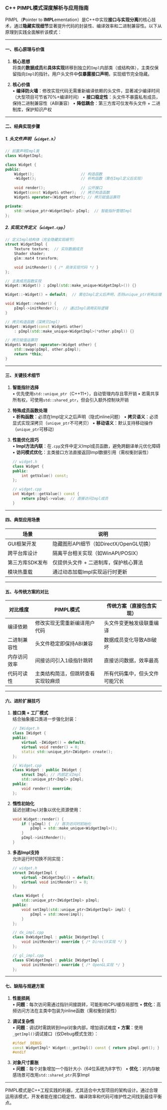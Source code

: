 ### C++ PIMPL模式深度解析与应用指南

PIMPL（**P**ointer to **IMPL**ementation）是C++中实现**接口与实现分离**的核心技术，通过**隐藏实现细节**显著提升代码的封装性、编译效率和二进制兼容性。以下从原理到实践全面解析该模式：

---

#### 一、核心原理与价值
1. **核心思想**  
   将类的**数据成员**和**具体实现**转移到独立的`Impl`内部类（或结构体），主类仅保留指向`Impl`的指针。用户头文件中**仅暴露接口声明**，实现细节完全隐藏。

2. **核心价值**  
   • **编译防火墙**：修改实现代码无需重新编译依赖的头文件，显著减少编译时间（大型项目可节省70%+编译时间）
   • **接口稳定性**：头文件不暴露私有成员，保持二进制兼容性（ABI兼容）
   • **降低耦合**：第三方库可仅发布头文件 + 二进制库，保护知识产权

---

#### 二、经典实现步骤
##### 1. 头文件声明（`widget.h`）
```cpp
// 前置声明Impl类
class WidgetImpl;  

class Widget {
public:
    Widget();                     // 构造函数
    ~Widget();                    // 析构函数（需在Impl定义后实现）
    
    void render();                // 公开接口
    Widget(const Widget& other);  // 拷贝构造函数
    Widget& operator=(Widget other); // 拷贝赋值运算符

private:
    std::unique_ptr<WidgetImpl> pImpl;  // 智能指针管理Impl
};
```

##### 2. 实现文件定义（`widget.cpp`）
```cpp
// 定义Impl结构体（完全隐藏实现细节）
struct WidgetImpl {
    Texture texture;  // 实际数据成员
    Shader shader;
    glm::mat4 transform;

    void initRender() { /* 具体实现代码 */ }
};

// 主类成员函数实现
Widget::Widget() : pImpl(std::make_unique<WidgetImpl>()) {}

Widget::~Widget() = default;  // 需在Impl定义后声明，否则unique_ptr析构出错

void Widget::render() {
    pImpl->initRender();  // 通过Impl调用实际逻辑
}

// 拷贝构造函数（深拷贝Impl）
Widget::Widget(const Widget& other) 
    : pImpl(std::make_unique<WidgetImpl>(*other.pImpl)) {}

// 拷贝赋值运算符
Widget& Widget::operator=(Widget other) {
    std::swap(pImpl, other.pImpl);
    return *this;
}
```

---

#### 三、关键技术细节
1. **智能指针选择**  
   • 优先使用`std::unique_ptr`（C++11+），自动管理内存且零开销
   • 若需共享所有权，可使用`std::shared_ptr`，但会引入额外控制块开销

2. **特殊成员函数处理**  
   • **析构函数**：必须在Impl定义之后声明（隐式inline问题）
   • **拷贝语义**：必须显式实现深拷贝（`unique_ptr`不可拷贝）
   • **移动语义**：默认支持移动操作（`unique_ptr`可移动）

3. **性能优化技巧**  
   • **Impl方法内联**：在`.cpp`文件中定义Impl成员函数，避免跨翻译单元优化障碍
   • **访问模式优化**：主类接口方法直接返回Impl数据引用（需权衡封装性）
     ```cpp
     // widget.h
     class Widget {
     public:
         int getValue() const;
     };

     // widget.cpp
     int Widget::getValue() const { 
         return pImpl->value;  // 直接访问Impl成员
     }
     ```

---

#### 四、典型应用场景
| 场景                          | 说明                                                                 |
|-------------------------------|----------------------------------------------------------------------|
| GUI框架开发                   | 隐藏图形API细节（如DirectX/OpenGL切换）                              |
| 跨平台库设计                  | 隔离平台相关实现（如WinAPI/POSIX）                                   |
| 第三方库SDK发布               | 仅提供头文件 + 二进制库，保护核心算法                                |
| 模块热重载                    | 通过动态加载Impl实现运行时更新                                       |

---

#### 五、与传统方案的对比
| 对比维度          | PIMPL模式                          | 传统方案（直接包含实现）             |
|-------------------|-----------------------------------|--------------------------------------|
| 编译依赖          | 修改实现无需重新编译用户代码       | 头文件变更触发级联重编译             |
| 二进制兼容性      | 头文件稳定即保持ABI兼容            | 数据成员变化导致ABI破坏              |
| 内存访问效率      | 间接访问引入1级指针跳转            | 直接访问数据，效率最高               |
| 代码可读性        | 主类结构简洁，但跳转查看实现较麻烦 | 所有代码集中，但头文件可能冗长       |

---

#### 六、进阶扩展技巧
1. **接口类 + 工厂模式**  
   结合抽象接口类进一步强化封装：
   ```cpp
   // IWidget.h
   class IWidget {
   public:
       virtual ~IWidget() = default;
       virtual void render() = 0;
       static std::unique_ptr<IWidget> create();
   };

   // Widget.cpp
   class Widget : public IWidget {
       struct Impl; // 内部定义Impl
       std::unique_ptr<Impl> pImpl;
   public:
       void render() override;
   };
   ```

2. **惰性初始化**  
   延迟创建`Impl`对象以优化资源使用：
   ```cpp
   void Widget::render() {
       if (!pImpl) {  // 首次访问时初始化
           pImpl = std::make_unique<WidgetImpl>();
       }
       pImpl->initRender();
   }
   ```

3. **多态Impl支持**  
   允许运行时切换不同实现：
   ```cpp
   // widget.h
   struct IWidgetImpl {
       virtual ~IWidgetImpl() = default;
       virtual void initRender() = 0;
   };

   class Widget {
       std::unique_ptr<IWidgetImpl> pImpl;
   public:
       void setImpl(std::unique_ptr<IWidgetImpl> impl) {
           pImpl = std::move(impl);
       }
   };

   // dx_impl.cpp
   class DxWidgetImpl : public IWidgetImpl {
       void initRender() override { /* DirectX实现 */ }
   };

   // gl_impl.cpp
   class GlWidgetImpl : public IWidgetImpl {
       void initRender() override { /* OpenGL实现 */ }
   };
   ```

---

#### 七、缺陷与规避方案
1. **性能损耗**  
   • **问题**：每次访问需通过指针间接跳转，可能影响CPU缓存局部性
   • **优化**：高频访问方法在主类中包装为inline函数（需权衡封装性）

2. **调试复杂性**  
   • **问题**：调试时需跳转到Impl对象内部，增加调试难度
   • **方案**：使用`_getImpl()`调试接口（仅Debug模式生效）：
     ```cpp
     #ifdef _DEBUG
     const WidgetImpl* Widget::_getImpl() const { return pImpl.get(); }
     #endif
     ```

3. **对象尺寸膨胀**  
   • **问题**：每个对象增加一个指针大小（64位系统为8字节）
   • **优化**：对内存敏感场景可改用`std::shared_ptr`共享Impl

---

PIMPL模式是C++工程实践的利器，尤其适合中大型项目的架构设计。通过合理运用该模式，开发者能在接口稳定性、编译效率和代码可维护性之间找到最佳平衡点。